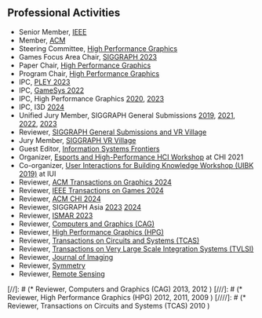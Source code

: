 ## Professional Activities

* Senior Member, [IEEE](http://ieee.org)
* Member, [ACM](http://acm.org)
* Steering Committee, [High Performance Graphics](https://www.highperformancegraphics.org/2022/steering-committee/)
* Games Focus Area Chair, [SIGGRAPH 2023](https://s2023.siggraph.org/program/games/)
* Paper Chair, [High Performance Graphics](https://www.highperformancegraphics.org/2022/)
* Program Chair, [High Performance Graphics](https://www.highperformancegraphics.org/2021/)
* IPC, [PLEY 2023](https://pleyws.wordpress.com/)
* IPC, [GameSys 2022](https://gamesys22.wpi.edu/)
* IPC, High Performance Graphics [2020](https://www.highperformancegraphics.org/2020/), [2023](https://www.highperformancegraphics.org/2023/organization/)
* IPC, I3D [2024](https://i3dsymposium.org/2024/committee.html)
* Unified Jury Member, SIGGRAPH General Submissions [2019](https://s2019.siggraph.org/), [2021](https://s2021.siggraph.org/), [2022](https://s2022.siggraph.org), [2023](https://s2023.siggraph.org)
* Reviewer, [SIGGRAPH General Submissions and VR Village](http://s2017.siggraph.org/)
* Jury Member, [SIGGRAPH VR Village](http://s2017.siggraph.org/)
* Guest Editor, [Information Systems Frontiers](https://metroxraine.org/metroxraine2023/special-issue-isfi)
* Organizer, [Esports and High-Performance HCI Workshop](https://ehphci.org/) at CHI 2021
* Co-organizer, [User Interactions for Building Knowledge Workshop (UIBK 2019)](https://dl.acm.org/doi/10.1145/3308557.3313122) at IUI
* Reviewer, [ACM Transactions on Graphics 2024](https://dl.acm.org/journal/tog)
* Reviewer, [IEEE Transactions on Games 2024](https://transactions.games/)
* Reviewer, [ACM CHI 2024](https://chi2024.acm.org/)
* Reviewer, SIGGRAPH Asia [2023](https://asia.siggraph.org/2023/) [2024](https://asia.siggraph.org/2024/)
* Reviewer, [ISMAR 2023](https://ismar23.org/)
* Reviewer, [Computers and Graphics (CAG)](https://www.journals.elsevier.com/computers-and-graphics/)
* Reviewer, [High Performance Graphics (HPG)](http://www.highperformancegraphics.org/)
* Reviewer, [Transactions on Circuits and Systems (TCAS)](http://ieeexplore.ieee.org/xpl/RecentIssue.jsp?punumber=8919)
* Reviewer, [Transactions on Very Large Scale Integration Systems (TVLSI)](http://ieeexplore.ieee.org/xpl/RecentIssue.jsp?punumber=92)
* Reviewer, [Journal of Imaging](http://www.mdpi.com/journal/jimaging)
* Reviewer, [Symmetry](http://www.mdpi.com/journal/symmetry)
* Reviewer, [Remote Sensing](https://www.mdpi.com/journal/remotesensing)

[//]: # (* Reviewer, Computers and Graphics (CAG) 2013, 2012 )
[///]: # (* Reviewer, High Performance Graphics (HPG) 2012, 2011, 2009 )
[////]: # (* Reviewer, Transactions on Circuits and Systems (TCAS) 2010 )
